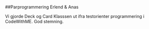 ##Parprogrammering Erlend & Anas

Vi gjorde Deck og Card Klasssen ut ifra testorienter programmering i CodeWithME. God stemning.

